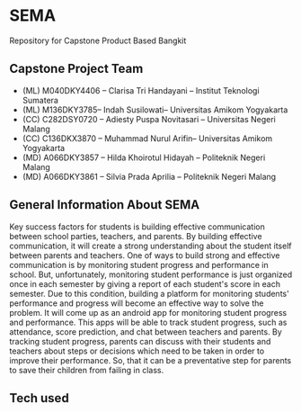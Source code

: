 # SEMA

Repository for Capstone Product Based Bangkit

## Capstone Project Team

- (ML) M040DKY4406 – Clarisa Tri Handayani – Institut Teknologi Sumatera
- (ML) M136DKY3785– Indah Susilowati– Universitas Amikom Yogyakarta
- (CC) C282DSY0720 – Adiesty Puspa Novitasari – Universitas Negeri Malang
- (CC) C136DKX3870 – Muhammad Nurul Arifin– Universitas Amikom Yogyakarta
- (MD) A066DKY3857 – Hilda Khoirotul Hidayah – Politeknik Negeri Malang
- (MD) A066DKY3861 – Silvia Prada Aprilia – Politeknik Negeri Malang

## General Information About SEMA

Key success factors for students is building effective communication between school parties, teachers, and parents. By building effective communication, it will create a strong understanding about the student itself between parents and teachers. One of ways to build strong and effective communication is by monitoring student progress and performance in school. But, unfortunately, monitoring student performance is just organized once in each semester by giving a report of each student's score in each semester. Due to this condition, building a platform for monitoring students' performance and progress will become an effective way to solve the problem. It will come up as an android app for monitoring student progress and performance. This apps will be able to track student progress, such as attendance, score prediction, and chat between teachers and parents. By tracking student progress, parents can discuss with their students and teachers about steps or decisions which need to be taken in order to improve their performance. So, that it can be a preventative step for parents to save their children from failing in class.

## Tech used
